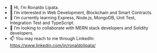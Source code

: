 - 👋 Hi, I’m Ronaldo Lipata.
- 👀 I’m interested in Web Development, Blockchain and Smart Contracts.
- 🌱 I’m currently learning Express, Node.js, MongoDB, Unit Test, Integration Test and TypeScript.
- 💞️ I’m looking to collaborate with MERN stack developers and Solidity developers.
- 📫 You may reach to me through LinkedIn: https://www.linkedin.com/in/ronaldolipata/
